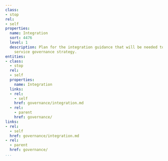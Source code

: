 ```yaml
---
class:
- stop
rel:
- self
properties:
  name: Integration
  sort: 4476
  level: 1
  description: Plan for the integration guidance that will be needed to drive a wider
    service governance strategy.
entities:
- class:
  - stop
  rel:
  - self
  properties:
    name: Integration
  links:
  - rel:
    - self
    href: governance/integration.md
  - rel:
    - parent
    href: governance/
links:
- rel:
  - self
  href: governance/integration.md
- rel:
  - parent
  href: governance/
...
```

